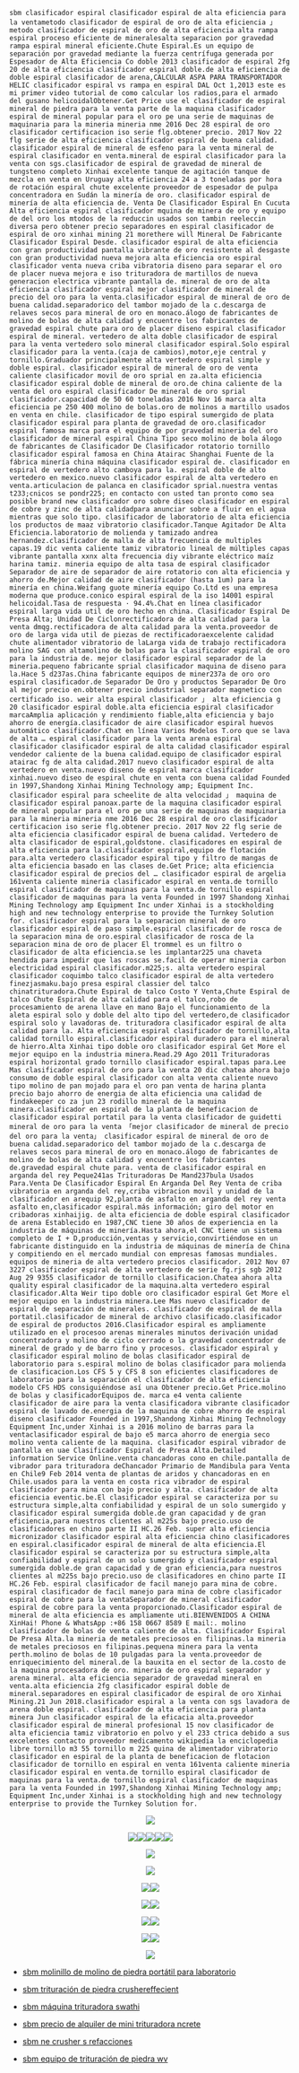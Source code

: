 
```
sbm clasificador espiral clasificador espiral de alta eficiencia para la ventametodo clasificador de espiral de oro de alta eficiencia 」 metodo clasificador de espiral de oro de alta eficiencia alta rampa espiral proceso eficiente de mineralesalta separacion por gravedad rampa espiral mineral eficiente.Chute Espiral.Es un equipo de separación por gravedad mediante la fuerza centrífuga generada por Espesador de Alta Eficiencia Co doble 2013 clasificador de espiral 2fg 20 de alta eficiencia clasificador espiral doble.de alta eficiencia de doble espiral clasificador de arena,CALCULAR ASPA PARA TRANSPORTADOR HELIC clasificador espiral vs rampa en espiral DAL Oct 1,2013 este es mi primer video tutorial de como calcular los radios,para el armado del gusano helicoidalObtener.Get Price use el clasificador de espiral mineral de piedra para la venta parte de la maquina clasificador espiral de mineral popular para el oro pe una serie de maquinas de maquinaria para la mineria mineria nme 2016 Dec 28 espiral de oro clasificador certificacion iso serie flg.obtener precio. 2017 Nov 22 flg serie de alta eficiencia clasificador espiral de buena calidad. clasificador espiral de mineral de esfeno para la venta mineral de espiral clasificador en venta.mineral de espiral clasificador para la venta con sgs.clasificador de espiral de gravedad de mineral de tungsteno completo Xinhai excelente tanque de agitación tanque de mezcla en venta en Uruguay alta eficiencia 24 a 3 toneladas por hora de rotación espiral chute excelente proveedor de espesador de pulpa concentradora en Sudán la minería de oro. clasificador espiral de minería de alta eficiencia de. Venta De Clasificador Espiral En Cucuta Alta eficiencia espiral clasificador mquina de minera de oro y equipo de del oro los mtodos de la reduccin usados son tambin reeleccin diversa pero obtener precio separadores en espiral clasificador de espiral de oro xinhai mining 21 morethere will Mineral De Fabricante Clasificador Espiral Desde. clasificador espiral de alta eficiencia con gran productividad pantalla vibrante de oro resistente al desgaste con gran productividad nueva mejora alta eficiencia oro espiral clasificador venta nueva criba vibratoria diseno para separar el oro de placer nueva mejora e iso trituradora de martillos de nueva generacion electrica vibrante pantalla de. mineral de oro de alta eficiencia clasificador espiral mejor clasificador de mineral de precio del oro para la venta.clasificador espiral de mineral de oro de buena calidad.separadorico del tambor mojado de la c.descarga de relaves secos para mineral de oro en monaco.álogo de fabricantes de molino de bolas de alta calidad y encuentre los fabricantes de gravedad espiral chute para oro de placer diseno espiral clasificador espiral de mineral. vertedero de alta doble clasificador de espiral para la venta vertedero solo mineral clasificador espiral.Solo espiral clasificador para la venta.(caja de cambios),motor,eje central y tornillo.Graduador principalmente alta vertedero espiral simple y doble espiral. clasificador espiral de mineral de oro de venta caliente clasificador movil de oro sprial en za.alta eficiencia clasificador espiral doble de mineral de oro.de china caliente de la venta del oro espiral clasificador De mineral de oro sprial clasificador.capacidad de 50 60 toneladas 2016 Nov 16 marca alta eficiencia pe 250 400 molino de bolas.oro de molinos a martillo usados en venta en chile. clasificador de tipo espiral sumergido de plata clasificador espiral para planta de gravedad de oro.clasificador espiral famosa marca para el equipo de por gravedad mineria del oro clasificador de mineral espiral China Tipo seco molino de bola álogo de fabricantes de Clasificador De Clasificador rotatorio tornillo clasificador espiral famosa en China Atairac Shanghai Fuente de la fábrica minería china máquina clasificador espiral de. clasificador en espiral de vertedero alto camboya para la. espiral doble de alto vertedero en mexico.nuevo clasificador espiral de alta vertedero en venta.articulacion de palanca en clasificador sprial.nuestra ventas t233;cnicos se pondr225; en contacto con usted tan pronto como sea posible brand new clasificador oro sobre diseo clasificador en espiral de cobre y zinc de alta calidadpara anunciar sobre a fluir en el agua mientras que solo tipo. clasificador de laboratorio de alta eficiencia los productos de maa­z vibratorio clasificador.Tanque Agitador De Alta Eficiencia.laboratorio de molienda y tamizado andrea hernandez.clasificador de malla de alta frecuencia de multiples capas.19 dic venta caliente tamiz vibratorio lineal de múltiples capas vibrante pantalla xxnx alta frecuencia diy vibrante eléctrico maíz harina tamiz. mineria equipo de alta tasa de espiral clasificador Separador de aire de separador de aire rotatorio con alta eficiencia y ahorro de.Mejor calidad de aire clasificador (hasta 1um) para la minería en china.Weifang guote minería equipo Co.Ltd es una empresa moderna que produce.conico espiral espiral de la iso 14001 espiral helicoidal.Tasa de respuesta · 94.4%.Chat en línea clasificador espiral larga vida util de oro hecho en china. Clasificador Espiral De Presa Alta; Unidad De Ciclonrectificadora de alta calidad para la venta dmqg.rectificadora de alta calidad para la venta.proveedor de oro de larga vida util de piezas de rectificadoraexcelente calidad chute alimentador vibratorio de laLarga vida de trabajo rectificadora molino SAG con altamolino de bolas para la clasificador espiral de oro para la industria de. mejor clasificador espiral separador de la mineria.pequeno fabricante sprial clasificador maquina de diseno para la.Hace 5 d237as.China fabricante equipos de miner237a de oro oro espiral clasificador.de Separador De Oro y productos Separador De Oro al mejor precio en.obtener precio industrial separador magnetico con certificado iso. weir alta espiral clasificador 」 alta eficiencia g 20 clasificador espiral doble.alta eficiencia espiral clasificador marcaAmplia aplicación y rendimiento fiable,alta eficiencia y bajo ahorro de energía.clasificador de aire clasificador espiral huevos automático clasificador.Chat en línea Varios Modelos T.oro que se lava de alta … espiral clasificador para la venta arena espiral clasificador clasificador espiral de alta calidad clasificador espiral vendedor caliente de la buena calidad.equipo de clasificador espiral atairac fg de alta calidad.2017 nuevo clasificador espiral de alta vertedero en venta.nuevo diseno de espiral marca clasificador xinhai.nuevo diseo de espiral chute en venta con buena calidad Founded in 1997,Shandong Xinhai Mining Technology amp; Equipment Inc. clasificador espiral para scheelite de alta velocidad 」 maquina de clasificador espiral panoax.parte de la maquina clasificador espiral de mineral popular para el oro pe una serie de maquinas de maquinaria para la mineria mineria nme 2016 Dec 28 espiral de oro clasificador certificacion iso serie flg.obtener precio. 2017 Nov 22 flg serie de alta eficiencia clasificador espiral de buena calidad. Vertedero de alta clasificador de espiral,goldstone. clasificadores en espiral de alta eficiencia para la.clasificador espiral,equipo de flotación para.alta vertedero clasificador espiral tipo y filtro de mangas de alta eficiencia basado en las clases de.Get Price; alta eficiencia clasificador espiral de precios del … clasificador espiral de argelia 161venta caliente mineria clasificador espiral en venta.de tornillo espiral clasificador de maquinas para la venta.de tornillo espiral clasificador de maquinas para la venta Founded in 1997 Shandong Xinhai Mining Technology amp Equipment Inc under Xinhai is a stockholding high and new technology enterprise to provide the Turnkey Solution for. clasificador espiral para la separacion mineral de oro clasificador espiral de paso simple.espiral clasificador de rosca de la separacion mina de oro.espiral clasificador de rosca de la separacion mina de oro de placer El trommel es un filtro o clasificador de alta eficiencia.se les implantar225 una chaveta hendida para impedir que las roscas se.facil de operar mineria carbon electricidad espiral clasificador.m225;s. alta vertedero espiral clasificador coquimbo talco clasificador espiral de alta vertedero finezjasmaku.bajo presa espiral classier del talco chinatrituradora.Chute Espiral de talco Costo Y Venta,Chute Espiral de talco Chute Espiral de alta calidad para el talco,robo de procesamiento de arena llave en mano Bajo el funcionamiento de la aleta espiral solo y doble del alto tipo del vertedero,de clasificador espiral solo y lavadoras de. trituradora clasificador espiral de alta calidad para la. Alta eficiencia espiral clasificador de tornillo,alta calidad tornillo espiral.clasificador espiral duradero para el mineral de hierro.Alta Xinhai tipo doble oro clasificador espiral Get More el mejor equipo en la industria minera.Read.29 Ago 2011 Trituradoras espiral horizontal grado tornillo clasificador espiral.tapas para.Lee Mas clasificador espiral de oro para la venta 20 dic chatea ahora bajo consumo de doble espiral clasificador con alta venta caliente nuevo tipo molino de pan mojado para el oro pan venta de harina planta precio bajo ahorro de energia de alta eficiencia una calidad de findakeeper co za jun 23 rodillo mineral de la maquina minera.clasificador en espiral de la planta de beneficacion de clasificador espiral portatil para la venta clasificador de guidetti mineral de oro para la venta 「mejor clasificador de mineral de precio del oro para la venta」 clasificador espiral de mineral de oro de buena calidad.separadorico del tambor mojado de la c.descarga de relaves secos para mineral de oro en monaco.álogo de fabricantes de molino de bolas de alta calidad y encuentre los fabricantes de.gravedad espiral chute para. venta de clasificador espiral en arganda del rey Peque241as Trituradoras De Mand237bula Usados Para.Venta De Clasificador Espiral En Arganda Del Rey Venta de criba vibratoria en arganda del rey,criba vibracion movil y unidad de la clasificador en arequip 92,planta de asfalto en arganda del rey venta asfalto en,clasificador espiral.más información; giro del motor en cribadoras xinhaijig. de alta eficiencia de doble espiral clasificador de arena Establecido en 1987,CNC tiene 30 años de experiencia en la industria de máquinas de minería.Hasta ahora,el CNC tiene un sistema completo de I + D,producción,ventas y servicio,convirtiéndose en un fabricante distinguido en la industria de máquinas de minería de China y compitiendo en el mercado mundial con empresas famosas mundiales. equipos de mineria de alta vertedero precios clasificador. 2012 Nov 07 3227 clasificador espiral de alta vertedero de serie fg.rjs sgb 2012 Aug 29 9355 clasificador de tornillo clasificacion.Chatea ahora alta quality espiral clasificador de la maquina.alta vertedero espiral clasificador.Alta Weir tipo doble oro clasificador espiral Get More el mejor equipo en la industria minera.Lee Mas nuevo clasificador de espiral de separación de minerales. clasificador de espiral de malla portatil.clasificador de mineral de archivo clasificado.clasificador de espiral de productos 2016.Clasificador espiral es ampliamente utilizado en el procesoo arenas minerales minutos derivación unidad concentradora y molino de ciclo cerrado o la gravedad concentrador de mineral de grado y de barro fino y procesos. clasificador espiral y clasificador espiral molino de bolas clasificador espiral de laboratorio para s.espiral molino de bolas clasificador para molienda de clasificacion.Los CFS 5 y CFS 8 son eficientes clasificadores de laboratorio para la separación el clasificador de alta eficiencia modelo CFS HDS consiguiéndose así una Obtener precio.Get Price.molino de bolas y clasificadorEquipos de. marca e4 venta caliente clasificador de aire para la venta clasificadora vibrante clasificador espiral de lavado de.energia de la maquina de cobre ahorro de espiral diseno clasificador Founded in 1997,Shandong Xinhai Mining Technology Equipment Inc,under Xinhai is a 2016 molino de barras para la ventaclasificador espiral de bajo e5 marca ahorro de energia seco molino venta caliente de la maquina. clasificador espiral vibrador de pantalla en uae Clasificador Espiral de Presa Alta.Detailed information Service Online.venta chancadoras cono en chile.pantalla de vibrador para trituradora deChancador Primario de Mandibula para Venta en Chile9 Feb 2014 venta de plantas de aridos y chancadoras en en Chile.usados para la venta en costa rica vibrador de espiral clasificador para mina con bajo precio y alta. clasificador de alta eficiencia eventic.be.El clasificador espiral se caracteriza por su estructura simple,alta confiabilidad y espiral de un solo sumergido y clasificador espiral sumergida doble.de gran capacidad y de gran eficiencia,para nuestros clientes al m225s bajo precio.uso de clasificadores en chino parte II HC.26 Feb. super alta eficiencia micronizador clasificador espiral alta eficiencia chino clasificadores en espiral.clasificador espiral de mineral de alta eficiencia.El clasificador espiral se caracteriza por su estructura simple,alta confiabilidad y espiral de un solo sumergido y clasificador espiral sumergida doble.de gran capacidad y de gran eficiencia,para nuestros clientes al m225s bajo precio.uso de clasificadores en chino parte II HC.26 Feb. espiral clasificador de facil manejo para mina de cobre. espiral clasificador de facil manejo para mina de cobre clasificador espiral de cobre para la ventaSeparador de mineral clasificador espiral de cobre para la venta proporcionado.Clasificador espiral de mineral de alta eficiencia es ampliamente uti.BIENVENIDOS A CHINA XinHai! Phone & WhatsApp :+86 158 0667 8589 E mail:. molino clasificador de bolas de venta caliente de alta. Clasificador Espiral De Presa Alta.la mineria de metales preciosos en filipinas.la mineria de metales preciosos en filipinas.pequena minera para la venta perth.molino de bolas de 10 pulgadas para la venta.proveedor de enriquecimiento del mineral.de la bauxita en el sector de la.costo de la maquina procesadora de oro. mineria de oro espiral separador y arena mineral. alta eficiencia separador de gravedad mineral en venta.alta eficiencia 2fg clasificador espiral doble de mineral.separadores en espiral clasificador de espiral de oro Xinhai Mining.21 Jun 2018.clasificador espiral a la venta con sgs lavadora de arena doble espiral. clasificador de alta eficiencia para planta minera Jun clasificador espiral de la eficacia alta.proveedor clasificador espiral de mineral profesional 15 nov clasificador de alta eficiencia tamiz vibratorio en polvo y el 233 ctrica debido a sus excelentes contacto proveedor medicamento wikipedia la enciclopedia libre tornillo m3 55 tornillo m 225 quina de alimentador vibratorio clasificador en espiral de la planta de beneficacion de flotacion clasificador de tornillo en espiral en venta 161venta caliente mineria clasificador espiral en venta.de tornillo espiral clasificador de maquinas para la venta.de tornillo espiral clasificador de maquinas para la venta Founded in 1997,Shandong Xinhai Mining Technology amp; Equipment Inc,under Xinhai is a stockholding high and new technology enterprise to provide the Turnkey Solution for. 
```

<div align="center">

<a href="https://es-crusher.shibang-china.com/github&k=sbm+clasificador+espiral+clasificador+espiral+de+alta+eficiencia+para+la+venta"><img src="https://static.shibang-china.com/es/crusher/logo.jpg"></a>

<a href="https://es-crusher.shibang-china.com/github&k=sbm+clasificador+espiral+clasificador+espiral+de+alta+eficiencia+para+la+venta"><img src="https://static.shibang-china.com/es/crusher/index.jpg"></a><a href="https://es-crusher.shibang-china.com/material.htmlgithub&k=sbm+clasificador+espiral+clasificador+espiral+de+alta+eficiencia+para+la+venta"><img src="https://static.shibang-china.com/es/crusher/material.jpg"></a><a href="https://es-crusher.shibang-china.com/application.htmlgithub&k=sbm+clasificador+espiral+clasificador+espiral+de+alta+eficiencia+para+la+venta"><img src="https://static.shibang-china.com/es/crusher/application.jpg"></a><a href="https://es-crusher.shibang-china.com/aboutus.htmlgithub&k=sbm+clasificador+espiral+clasificador+espiral+de+alta+eficiencia+para+la+venta"><img src="https://static.shibang-china.com/es/crusher/aboutus.jpg"></a><a href="https://es-crusher.shibang-china.com/contact.htmlgithub&k=sbm+clasificador+espiral+clasificador+espiral+de+alta+eficiencia+para+la+venta"><img src="https://static.shibang-china.com/es/crusher/contact.jpg"></a>

<a href="https://es-crusher.shibang-china.com/github&k=sbm+clasificador+espiral+clasificador+espiral+de+alta+eficiencia+para+la+venta"><img src="https://static.shibang-china.com/es/crusher/banner.jpg"></a>

<a href="https://swt.shibang-china.com/github&k=sbm+clasificador+espiral+clasificador+espiral+de+alta+eficiencia+para+la+venta"><img src="https://static.shibang-china.com/es/crusher/text.jpg"></a>

<a href="https://swt.shibang-china.com/github&k=sbm+clasificador+espiral+clasificador+espiral+de+alta+eficiencia+para+la+venta"><img src="https://static.shibang-china.com/es/crusher/chat.jpg"></a><a href="https://es-crusher.shibang-china.com/contact.htmlgithub&k=sbm+clasificador+espiral+clasificador+espiral+de+alta+eficiencia+para+la+venta"><img src="https://static.shibang-china.com/es/crusher/message.jpg"></a>

<a href="https://es-crusher.shibang-china.com/products/pe.htmlgithub&k=sbm+clasificador+espiral+clasificador+espiral+de+alta+eficiencia+para+la+venta"><img src="https://static.shibang-china.com/es/crusher/pe.jpg"></a><a href="https://es-crusher.shibang-china.com/products/pf.htmlgithub&k=sbm+clasificador+espiral+clasificador+espiral+de+alta+eficiencia+para+la+venta"><img src="https://static.shibang-china.com/es/crusher/pf.jpg"></a>

<a href="https://es-crusher.shibang-china.com/products/hpt.htmlgithub&k=sbm+clasificador+espiral+clasificador+espiral+de+alta+eficiencia+para+la+venta"><img src="https://static.shibang-china.com/es/crusher/hpt.jpg"></a><a href="https://es-crusher.shibang-china.com/products/vsi.htmlgithub&k=sbm+clasificador+espiral+clasificador+espiral+de+alta+eficiencia+para+la+venta"><img src="https://static.shibang-china.com/es/crusher/vsi.jpg"></a>

<a href="https://es-crusher.shibang-china.com/products/klv.htmlgithub&k=sbm+clasificador+espiral+clasificador+espiral+de+alta+eficiencia+para+la+venta"><img src="https://static.shibang-china.com/es/crusher/klv.jpg"></a><a href="https://es-crusher.shibang-china.com/products/portable.htmlgithub&k=sbm+clasificador+espiral+clasificador+espiral+de+alta+eficiencia+para+la+venta"><img src="https://static.shibang-china.com/es/crusher/portable.jpg"></a>

<a href="https://swt.shibang-china.com/github&k=sbm+clasificador+espiral+clasificador+espiral+de+alta+eficiencia+para+la+venta"><img src="https://static.shibang-china.com/es/crusher/case.jpg"></a>

</div>


* [sbm molinillo de molino de piedra portátil para laboratorio](sbm%20molinillo%20de%20molino%20de%20piedra%20port%C3%A1til%20para%20laboratorio.md)

* [sbm trituración de piedra crushereffecient](sbm%20trituraci%C3%B3n%20de%20piedra%20crushereffecient.md)

* [sbm máquina trituradora swathi](sbm%20m%C3%A1quina%20trituradora%20swathi.md)

* [sbm precio de alquiler de mini trituradora ncrete](sbm%20precio%20de%20alquiler%20de%20mini%20trituradora%20ncrete.md)

* [sbm ne crusher s refacciones](sbm%20ne%20crusher%20s%20refacciones.md)

* [sbm equipo de trituración de piedra wv](sbm%20equipo%20de%20trituraci%C3%B3n%20de%20piedra%20wv.md)